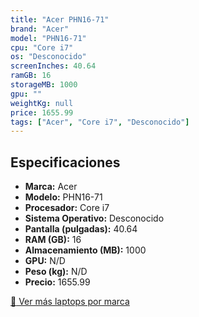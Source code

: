 ```yaml
---
title: "Acer PHN16-71"
brand: "Acer"
model: "PHN16-71"
cpu: "Core i7"
os: "Desconocido"
screenInches: 40.64
ramGB: 16
storageMB: 1000
gpu: ""
weightKg: null
price: 1655.99
tags: ["Acer", "Core i7", "Desconocido"]
---
```

## Especificaciones

- **Marca:** Acer
- **Modelo:** PHN16-71
- **Procesador:** Core i7
- **Sistema Operativo:** Desconocido
- **Pantalla (pulgadas):** 40.64
- **RAM (GB):** 16
- **Almacenamiento (MB):** 1000
- **GPU:** N/D
- **Peso (kg):** N/D
- **Precio:** 1655.99

[:rocket: Ver más laptops por marca](/brand/acer)
